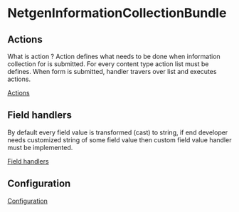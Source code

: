 NetgenInformationCollectionBundle
=================================

## Actions

What is action ? Action defines what needs to be done when information collection for is submitted. 
For every content type action list must be defines. When form is submitted, handler travers over list and executes actions.
 
[Actions](ACTIONS.md)

## Field handlers

By default every field value is transformed (cast) to string, if end developer needs customized string of some field value
then custom field value handler must be implemented.

[Field handlers](FIELD_HANDLERS.md)


## Configuration

[Configuration](CONFIGURATION.md)
